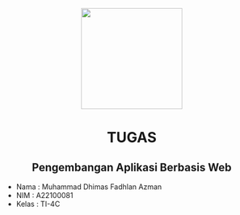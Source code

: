 <p align="center">
      <img style="width:200px; height:200px;"  src="https://telegra.ph/file/95182bcc7de10938ab9b9.png"></p>
<h1 align="center"><b>TUGAS</b></h1>
<h2 align="center"><b>Pengembangan Aplikasi Berbasis Web</b></h2>

- Nama : Muhammad Dhimas Fadhlan Azman
- NIM : A22100081
- Kelas : TI-4C
